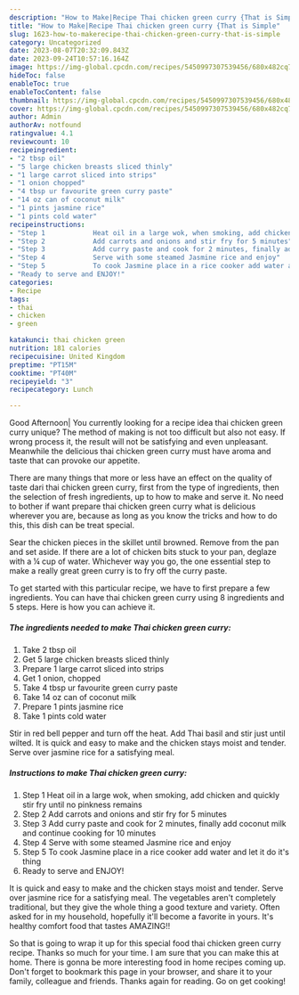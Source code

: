 ```yaml
---
description: "How to Make|Recipe Thai chicken green curry {That is Simple"
title: "How to Make|Recipe Thai chicken green curry {That is Simple"
slug: 1623-how-to-makerecipe-thai-chicken-green-curry-that-is-simple
category: Uncategorized
date: 2023-08-07T20:32:09.843Z
date: 2023-09-24T10:57:16.164Z
image: https://img-global.cpcdn.com/recipes/5450997307539456/680x482cq70/thai-chicken-green-curry-recipe-main-photo.jpg
hideToc: false
enableToc: true
enableTocContent: false
thumbnail: https://img-global.cpcdn.com/recipes/5450997307539456/680x482cq70/thai-chicken-green-curry-recipe-main-photo.jpg
cover: https://img-global.cpcdn.com/recipes/5450997307539456/680x482cq70/thai-chicken-green-curry-recipe-main-photo.jpg
author: Admin
authorAv: notfound
ratingvalue: 4.1
reviewcount: 10
recipeingredient:
- "2 tbsp oil"
- "5 large chicken breasts sliced thinly"
- "1 large carrot sliced into strips"
- "1 onion chopped"
- "4 tbsp ur favourite green curry paste"
- "14 oz can of coconut milk"
- "1 pints jasmine rice"
- "1 pints cold water"
recipeinstructions:
- "Step 1            Heat oil in a large wok, when smoking, add chicken and quickly stir fry until no pinkness remains"
- "Step 2            Add carrots and onions and stir fry for 5 minutes"
- "Step 3            Add curry paste and cook for 2 minutes, finally add coconut milk and continue cooking for 10 minutes"
- "Step 4            Serve with some steamed Jasmine rice and enjoy"
- "Step 5            To cook Jasmine place in a rice cooker add water and let it do it&#39;s thing"
- "Ready to serve and ENJOY!"
categories:
- Recipe
tags:
- thai
- chicken
- green

katakunci: thai chicken green 
nutrition: 181 calories
recipecuisine: United Kingdom
preptime: "PT15M"
cooktime: "PT40M"
recipeyield: "3"
recipecategory: Lunch

---
```



Good Afternoon| You currently looking for a recipe idea thai chicken green curry unique? The method of making is not too difficult but also not easy. If wrong process it, the result will not be satisfying and even unpleasant. Meanwhile the delicious thai chicken green curry must have aroma and taste that can provoke our appetite.






There are many things that more or less have an effect on the quality of taste dari thai chicken green curry, first from the type of ingredients, then the selection of fresh ingredients, up to how to make and serve it. No need to bother if want prepare thai chicken green curry what is delicious wherever you are, because as long as you know the tricks and how to do this, this dish can be treat special.


Sear the chicken pieces in the skillet until browned. Remove from the pan and set aside. If there are a lot of chicken bits stuck to your pan, deglaze with a ¼ cup of water. Whichever way you go, the one essential step to make a really great green curry is to fry off the curry paste.


To get started with this particular recipe, we have to first prepare a few ingredients. You can have thai chicken green curry using 8 ingredients and 5 steps. Here is how you can achieve it.

<!--inarticleads1-->

##### The ingredients needed to make Thai chicken green curry:

1. Take 2 tbsp oil
1. Get 5 large chicken breasts sliced thinly
1. Prepare 1 large carrot sliced into strips
1. Get 1 onion, chopped
1. Take 4 tbsp ur favourite green curry paste
1. Take 14 oz can of coconut milk
1. Prepare 1 pints jasmine rice
1. Take 1 pints cold water


Stir in red bell pepper and turn off the heat. Add Thai basil and stir just until wilted. It is quick and easy to make and the chicken stays moist and tender. Serve over jasmine rice for a satisfying meal. 

<!--inarticleads2-->

##### Instructions to make Thai chicken green curry:

1. Step 1            Heat oil in a large wok, when smoking, add chicken and quickly stir fry until no pinkness remains
1. Step 2            Add carrots and onions and stir fry for 5 minutes
1. Step 3            Add curry paste and cook for 2 minutes, finally add coconut milk and continue cooking for 10 minutes
1. Step 4            Serve with some steamed Jasmine rice and enjoy
1. Step 5            To cook Jasmine place in a rice cooker add water and let it do it&#39;s thing
1. Ready to serve and ENJOY!

It is quick and easy to make and the chicken stays moist and tender. Serve over jasmine rice for a satisfying meal. The vegetables aren&#39;t completely traditional, but they give the whole thing a good texture and variety. Often asked for in my household, hopefully it&#39;ll become a favorite in yours. It&#39;s healthy comfort food that tastes AMAZING!! 

So that is going to wrap it up for this special food thai chicken green curry recipe. Thanks so much for your time. I am sure that you can make this at home. There is gonna be more interesting food in home recipes coming up. Don't forget to bookmark this page in your browser, and share it to your family, colleague and friends. Thanks again for reading. Go on get cooking!
